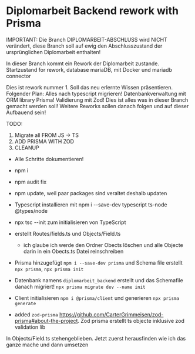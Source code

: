 # Diplomarbeit Backend rework with Prisma

IMPORTANT: Die Branch DIPLOMARBEIT-ABSCHLUSS wird NICHT verändert, diese Branch soll auf ewig den Abschlusszustand der ursprünglichen Diplomarbeit enthalten!

In dieser Branch kommt ein Rework der Diplomarbeit zustande. 
Startzustand for rework, database mariaDB, mit Docker und mariadb connector

Dies ist rework nummer 1. Soll das neu erlernte Wissen präsentieren.
Folgender Plan:
Alles nach typescript migrieren!
Datenbankverwaltung mit ORM library Prisma!
Validierung mit Zod!
Dies ist alles was in dieser Branch gemacht werden soll! Weitere Reworks sollen danach folgen und auf dieser Aufbauend sein!

TODO:
1. Migrate all FROM JS -> TS
2. ADD PRISMA WITH ZOD
3. CLEANUP

* Alle Schritte dokumentieren! 


* npm i
* npm audit fix
* npm update, weil paar packages sind veraltet deshalb updaten
* Typescript installieren mit npm i --save-dev typescript ts-node @types/node
* npx tsc --init zum initialisieren von TypeScript
* erstellt Routes/fields.ts und Objects/Field.ts
  * ich glaube ich werde den Ordner Obects löschen und alle Objecte darin in ein Obects.ts Datei reinschreiben
* Prisma hinzugefügt `npm i --save-dev prisma` und Schema file erstellt `npx prisma`, `npx prisma init`
* Datenbank namens `diplomarbeit_backend` erstellt und das Schemafile danach migriert! `npx prisma migrate dev --name init`
* Client initialisieren `npm i @prisma/client` und generieren `npx prisma generate`
* added `zod-prisma` https://github.com/CarterGrimmeisen/zod-prisma#about-the-project. Zod prisma erstellt ts objecte inklusive zod validation lib

In Objects/Field.ts stehengeblieben. Jetzt zuerst herausfinden wie ich das ganze mache und dann umsetzen